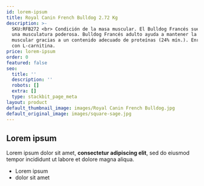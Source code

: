 ```yaml
---
id: lorem-ipsum
title: Royal Canin French Bulldog 2.72 Kg
description: >-
  SKU:RFB272 <br> Condición de la masa muscular. El Bulldog Francés suele tener
  una musculatura poderosa. Bulldog Francés adulto ayuda a mantener la masa
  muscular gracias a un contenido adecuado de proteínas (24% mín.). Enriquecido
  con L-carnitina.
price: lorem-ipsum
order: 0
featured: false
seo:
  title: ''
  description: ''
  robots: []
  extra: []
  type: stackbit_page_meta
layout: product
default_thumbnail_image: images/Royal Canin French Bulldog.jpg
default_original_image: images/square-sage.jpg
---
```

## Lorem ipsum

Lorem ipsum dolor sit amet, **consectetur adipiscing elit**, sed do eiusmod tempor incididunt ut labore et dolore magna aliqua.

- Lorem ipsum
- dolor sit amet